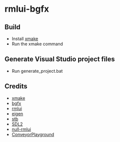 # rmlui-bgfx

## Build
- Install [xmake](http://xmake.io)
- Run the xmake command

## Generate Visual Studio project files
- Run generate_project.bat

## Credits
- [xmake](http://xmake.io)
- [bgfx](https://github.com/bkaradzic/bgfx)
- [rmlui](https://github.com/mikke89/RmlUi)
- [eigen](https://gitlab.com/libeigen/eigen)
- [stb](https://github.com/nothings/stb)
- [SDL2](https://wiki.libsdl.org/SDL2/FrontPage)
- [null-rmlui](https://github.com/nullptr-sources/null-rmlui)
- [ConveyorPlayground](https://github.com/ClxS/ConveyorPlayground)
